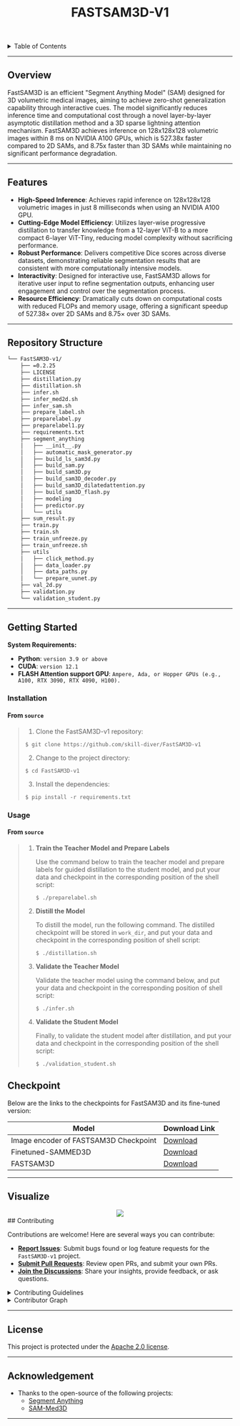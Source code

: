 <p align="center">
    <h1 align="center">FASTSAM3D-V1</h1>
</p>

<br><!-- TABLE OF CONTENTS -->
<details>
  <summary>Table of Contents</summary><br>

- [ Overview](#-overview)
- [ Features](#-features)
- [ Repository Structure](#-repository-structure)
- [ Modules](#-modules)
- [ Getting Started](#-getting-started)
  - [ Installation](#-installation)
  - [ Usage](#-usage)
- [ Contributing](#-contributing)
- [ License](#-license)
- [ Acknowledgments](#-acknowledgments)
</details>
<hr>

## Overview

FastSAM3D is an efficient "Segment Anything Model" (SAM) designed for 3D volumetric medical images, aiming to achieve zero-shot generalization capability through interactive cues. The model significantly reduces inference time and computational cost through a novel layer-by-layer asymptotic distillation method and a 3D sparse lightning attention mechanism. FastSAM3D achieves inference on 128x128x128 volumetric images within 8 ms on NVIDIA A100 GPUs, which is 527.38x faster compared to 2D SAMs, and 8.75x faster than 3D SAMs while maintaining no significant performance degradation.


---

## Features

- **High-Speed Inference**: Achieves rapid inference on 128x128x128 volumetric images in just 8 milliseconds when using an NVIDIA A100 GPU.
- **Cutting-Edge Model Efficiency**: Utilizes layer-wise progressive distillation to transfer knowledge from a 12-layer ViT-B to a more compact 6-layer ViT-Tiny, reducing model complexity without sacrificing performance.
- **Robust Performance**: Delivers competitive Dice scores across diverse datasets, demonstrating reliable segmentation results that are consistent with more computationally intensive models.
- **Interactivity**: Designed for interactive use, FastSAM3D allows for iterative user input to refine segmentation outputs, enhancing user engagement and control over the segmentation process.
- **Resource Efficiency**: Dramatically cuts down on computational costs with reduced FLOPs and memory usage, offering a significant speedup of 527.38× over 2D SAMs and 8.75× over 3D SAMs.


---

##  Repository Structure

```sh
└── FastSAM3D-v1/
    ├── =0.2.25
    ├── LICENSE
    ├── distillation.py
    ├── distillation.sh
    ├── infer.sh
    ├── infer_med2d.sh
    ├── infer_sam.sh
    ├── prepare_label.sh
    ├── preparelabel.py
    ├── preparelabel1.py
    ├── requirements.txt
    ├── segment_anything
    │   ├── __init__.py
    │   ├── automatic_mask_generator.py
    │   ├── build_ls_sam3d.py
    │   ├── build_sam.py
    │   ├── build_sam3D.py
    │   ├── build_sam3D_decoder.py
    │   ├── build_sam3D_dilatedattention.py
    │   ├── build_sam3D_flash.py
    │   ├── modeling
    │   ├── predictor.py
    │   └── utils
    ├── sum_result.py
    ├── train.py
    ├── train.sh
    ├── train_unfreeze.py
    ├── train_unfreeze.sh
    ├── utils
    │   ├── click_method.py
    │   ├── data_loader.py
    │   ├── data_paths.py
    │   └── prepare_uunet.py
    ├── val_2d.py
    ├── validation.py
    └── validation_student.py
```

---

##  Getting Started

**System Requirements:**

* **Python**: `version 3.9 or above`
* **CUDA**: `version 12.1`
* **FLASH Attention support GPU**: `Ampere, Ada, or Hopper GPUs (e.g., A100, RTX 3090, RTX 4090, H100).`

###  Installation

<h4>From <code>source</code></h4>

> 1. Clone the FastSAM3D-v1 repository:
>
> ```console
> $ git clone https://github.com/skill-diver/FastSAM3D-v1
> ```
>
> 2. Change to the project directory:
> ```console
> $ cd FastSAM3D-v1
> ```
>
> 3. Install the dependencies:
> ```console
> $ pip install -r requirements.txt
> ```

###  Usage

<h4>From <code>source</code></h4>

> 1. **Train the Teacher Model and Prepare Labels**
>
>    Use the command below to train the teacher model and prepare labels for guided distillation to the student model, and put your data and checkpoint in the corresponding position of the shell script:
>    ```console
>    $ ./preparelabel.sh
>    ```
>
> 3. **Distill the Model**
>
>    To distill the model, run the following command. The distilled checkpoint will be stored in `work_dir`, and put your data and checkpoint in the corresponding position of shell script:
>    ```console
>    $ ./distillation.sh
>
>    ```
>
> 5. **Validate the Teacher Model**
>
>    Validate the teacher model using the command below, and put your data and checkpoint in the corresponding position of shell script:
>    ```console
>    $ ./infer.sh
>    ```
>
> 7. **Validate the Student Model**
>
>    Finally, to validate the student model after distillation, and put your data and checkpoint in the corresponding position of the shell script:
>    ```console
>    $ ./validation_student.sh
>    ```



## Checkpoint

Below are the links to the checkpoints for FastSAM3D and its fine-tuned version:

| Model                | Download Link |
|----------------------|---------------|
| Image encoder of FASTSAM3D Checkpoint   | [Download](https://drive.google.com/file/d/1-rvRh1VYeBSWmAqNUS-9lKomtiaNXCL8/view?usp=sharing) |
| Finetuned-SAMMED3D  | [Download](https://drive.google.com/file/d/1bL-Q1zxYGwjBylnC9QmXRL-WhST3ti2T/view?usp=sharing) |
| FASTSAM3D            | [Download](https://drive.google.com/uc?export=download&id=1vmtqWzERvnGVwZVSSMpw_fE0zGHL_4QP) |

---
##  Visualize
<div align="center">
  <img src="assets/visualize.png">
</div>
##  Contributing

Contributions are welcome! Here are several ways you can contribute:

- **[Report Issues](https://github.com/skill-diver/FastSAM3D-v1/issues)**: Submit bugs found or log feature requests for the `FastSAM3D-v1` project.
- **[Submit Pull Requests](https://github.com/skill-diver/FastSAM3D-v1/blob/main/CONTRIBUTING.md)**: Review open PRs, and submit your own PRs.
- **[Join the Discussions](https://github.com/skill-diver/FastSAM3D-v1/discussions)**: Share your insights, provide feedback, or ask questions.

<details closed>
<summary>Contributing Guidelines</summary>

1. **Fork the Repository**: Start by forking the project repository to your github account.
2. **Clone Locally**: Clone the forked repository to your local machine using a git client.
   ```sh
   git clone https://github.com/skill-diver/FastSAM3D-v1
   ```
3. **Create a New Branch**: Always work on a new branch, giving it a descriptive name.
   ```sh
   git checkout -b new-feature-x
   ```
4. **Make Your Changes**: Develop and test your changes locally.
5. **Commit Your Changes**: Commit with a clear message describing your updates.
   ```sh
   git commit -m 'Implemented new feature x.'
   ```
6. **Push to github**: Push the changes to your forked repository.
   ```sh
   git push origin new-feature-x
   ```
7. **Submit a Pull Request**: Create a PR against the original project repository. Clearly describe the changes and their motivations.
8. **Review**: Once your PR is reviewed and approved, it will be merged into the main branch. Congratulations on your contribution!
</details>

<details closed>
<summary>Contributor Graph</summary>
<br>
<p align="center">
   <a href="https://github.com{/skill-diver/FastSAM3D-v1/}graphs/contributors">
      <img src="https://contrib.rocks/image?repo=skill-diver/FastSAM3D-v1">
   </a>
</p>
</details>

---

##  License

This project is protected under the [Apache 2.0 license](LICENSE). 

---

##  Acknowledgement
- Thanks to the open-source of the following projects:
  - [Segment Anything](https://github.com/facebookresearch/segment-anything) &#8194;
  - [SAM-Med3D](https://github.com/uni-medical/SAM-Med3D)

---
